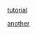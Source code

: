 [tutorial](https://opensource.com/article/18/8/what-how-makefile)

[another](https://makefiletutorial.com/)
